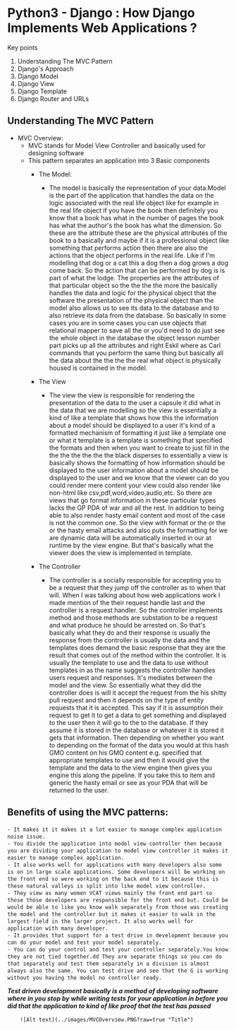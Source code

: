 # Python3 - Django : How Django Implements Web Applications ?

Key points
1. Understanding The MVC Pattern
1. Django's Approach
1. Django Model
1. Django View
1. Django Template
1. Django Router and URLs

## Understanding The MVC Pattern
- MVC Overview:
  + MVC stands for Model View Controller and basically used for designing software
  + This pattern separates an application into 3 Basic components
    - The Model:
      + The model is basically the representation of your data.Model is the part of the application that handles the data on the logic associated with the real life object like for example in the real life object if you have the book then definitely you know that a book has what in the number of pages the book has what the author's the book has what the dimension. So these are the attribute these are the physical attributes of the book to a basically and maybe if it is a professional object like something that performs action then there are also the actions that the object performs in the real life. Like if I'm modelling that dog or a cat this a dog then a dog grows a dog come back. So the action that can be performed by dog is is part of what the lodge. The properties are the attributes of that particular object so the the the the more the basically handles the data and logic for the physical object that the software the presentation of the physical object than the model also allows us to see its data to the database and to also retrieve its data from the database. So basically in some cases you are in some cases you can use objects that relational mapper to save all the or you'd need to do just see the whole object in the database the object lesson number part picks up all the attributes and right Eskil where as Carl commands that you perform the same thing but basically all the data about the the the the real what object is physically housed is contained in the model.

    - The View
      + The view the view is responsible for rendering the presentation of the data to the user a capsule it did what in the data that we are modelling so the view is essentially a kind of like a template that shows how this the information about a model should be displayed to a user it's kind of a formatted mechanism of formatting it just like a template one or what it template is a template is something that specified the formats and then when you want to create to just fill in the the the the the the the black disperses to essentially a view is basically shows the formatting of how information should be displayed to the user information about a model should be displayed to the user and we know that the viewer can do you could render  mere content your view could also render like non-html like csv,pdf,word,video,audio,etc. So there are views that go format information in these particular types lacks the GP PDA of war and all the rest. In addition to being able to also render hasty email content and most of the case is not the common one. So the view with format or the or the or the hasty email attacks and also puts the formatting for we are dynamic data will be automatically inserted in our at runtime by the view engine. But that's basically what the viewer does the view is implemented in template.

    - The Controller
      + The controller is a socially responsible for accepting you to be a request that they jump off the controller as to when that will. When I was talking about how web applications work I made mention of the their request handle last and the controller is a request handler.  So the controller implements method and those methods are substation to be a request and what produce he should be arrested on. So that's basically what they do and their response is usually the response from the controller is usually the data and the templates does demand the basic response that they are the result that comes out of the method within the controller. It is usually the template to use and the data to use without templates in as the name suggests the controller handles users request and responses. It's mediates between the model and the view. So essentially what they did the controller does is will it accept the request from the his shitty pull request and then it depends on the type of entity requests that it is accepted. This say if it is assumption their request to get it to get a data to get something and displayed to the user then it will go to the to the database. If they assume it is stored in the database or whatever it is stored it gets that information. Then depending on whether you want to depending on the format of the data you would at this hash GMO content on his GMO content e.g. specified that appropriate templates to use and then it would give the template and the data to the view engine then gives you engine this along the pipeline. If you take this to item and generic the hasty email or see as your PDA that will be returned to the user.

##  Benefits of using the MVC patterns: 
    - It makes it it makes it a lot easier to manage complex application noise issue.
    - You divide the application into model view controller then because you are dividing your application to model view controller it makes it easier to manage complex application.
    - It also works well for applications with many developers also some is on in large scale applications. Some developers will be working on the front end so were working on the back end to it because this is these natural valleys is split into like model view controller. 
    - They view as many women VCAT views mainly the front end part so those those developers are responsible for the front end but. Could be would be able to like you know walk separately from those was creating the model and the controller but it makes it easier to walk in the largest field in the larger project. It also works well for application with many developer.
    - It provides that support for a test drive in development because you can do your model and test your model separately.
    - You can do your control and test your controller separately.You know they are not tied together.dd They are separate things so you can do that separately and test them separately in a division is almost always also the same. You can test drive and see that the G is working without you having the model no controller ready.

__*Test driven development basically is a method of developing software where in you stop by while writing tests for your application in before you did that the application to kind of like proof that the test has passed*__
    
        ![Alt text](../images/MVCOverview.PNG?raw=true "Title") 
        
